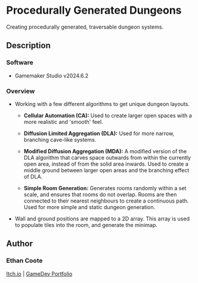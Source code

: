 # Procedurally Generated Dungeons

Creating procedurally generated, traversable dungeon systems.

## Description

### Software

- Gamemaker Studio v2024.6.2

### Overview

- Working with a few different algorithms to get unique dungeon layouts.

    - <b>Cellular Automation (CA):</b> Used to create larger open spaces with a more realistic and 'smooth' feel.

    - <b>Diffusion Limited Aggregation (DLA):</b> Used for more narrow, branching cave-like systems.

    - <b>Modified Diffusion Aggregation (MDA):</b> A modified version of the DLA algorithm that carves space outwards from within the currently open area, instead of from the solid area inwards. Used to create a middle ground between larger open areas and the branching effect of DLA.

    - <b>Simple Room Generation:</b> Generates rooms randomly within a set scale, and ensures that rooms do not overlap. Rooms are then connected to their nearest neighbours to create a continuous path. Used for more simple and static dungeon generation.

- Wall and ground positions are mapped to a 2D array. This array is used to populate tiles into the room, and generate the minimap.

## Author

### Ethan Coote 
[Itch.io](https://bryanbill.itch.io/) | [GameDev Portfolio](https://ethancoote.github.io/Games-Portfolio/)